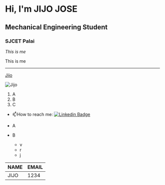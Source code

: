 
# Hi, I'm JIJO JOSE
## Mechanical Engineering Student
### SJCET Palai


*This is me*

This is me

----

[Jijo](https://github.com/JijoJose2002)

![Jijo](https://images.app.goo.gl/cPuYXfpyiSCfhHiPA)

1. A
2. B
3. C


- :mailbox:How to reach me: [![Linkedin Badge](https://img.shields.io/badge/-kakbar-blue?style=flat&logo=Linkedin&logoColor=white)](https://www.linkedin.com/in/jijo-jose-4b9253226/?lipi=urn%3Ali%3Apage%3Ad_flagship3_feed%3BgEOG896gS7Wu3V01ifPb6g%3D%3D)
* A


* B

    * v
    * r
    * j


 | NAME | EMAIL |
 | ---- | ----- |
 | JIJO | 1234 |
